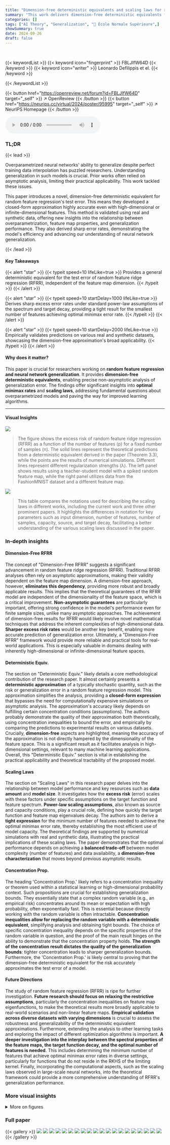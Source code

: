 ```yaml
---
title: "Dimension-free deterministic equivalents and scaling laws for random feature regression"
summary: "This work delivers dimension-free deterministic equivalents for random feature regression, revealing sharp excess error rates and scaling laws."
categories: []
tags: ["AI Theory", "Generalization", "🏢 École Normale Supérieure",]
showSummary: true
date: 2024-09-26
draft: false
---
```


<br>

{{< keywordList >}}
{{< keyword icon="fingerprint" >}} FBLJIfW64D {{< /keyword >}}
{{< keyword icon="writer" >}} Leonardo Defilippis et el. {{< /keyword >}}
 
{{< /keywordList >}}

{{< button href="https://openreview.net/forum?id=FBLJIfW64D" target="_self" >}}
↗ OpenReview
{{< /button >}}
{{< button href="https://neurips.cc/virtual/2024/poster/95995" target="_self" >}}
↗ NeurIPS Homepage
{{< /button >}}


<audio controls>
    <source src="https://ai-paper-reviewer.com/FBLJIfW64D/podcast.wav" type="audio/wav">
    Your browser does not support the audio element.
</audio>


### TL;DR


{{< lead >}}

Overparametrized neural networks' ability to generalize despite perfect training data interpolation has puzzled researchers.  Understanding generalization in such models is crucial.  Prior works often relied on asymptotic analysis, limiting their practical applicability.  This work tackled these issues. 

This paper introduces a novel, dimension-free deterministic equivalent for random feature regression's test error.  This means they developed a closed-form approximation highly accurate even with high-dimensional or infinite-dimensional features. This method is validated using real and synthetic data, offering new insights into the relationship between overparametrization, feature map properties, and generalization performance.  They also derived sharp error rates, demonstrating the model's efficiency and advancing our understanding of neural network generalization.

{{< /lead >}}


#### Key Takeaways

{{< alert "star" >}}
{{< typeit speed=10 lifeLike=true >}} Provides a general deterministic equivalent for the test error of random feature ridge regression (RFRR), independent of the feature map dimension. {{< /typeit >}}
{{< /alert >}}

{{< alert "star" >}}
{{< typeit speed=10 startDelay=1000 lifeLike=true >}} Derives sharp excess error rates under standard power-law assumptions of the spectrum and target decay, providing a tight result for the smallest number of features achieving optimal minimax error rate. {{< /typeit >}}
{{< /alert >}}

{{< alert "star" >}}
{{< typeit speed=10 startDelay=2000 lifeLike=true >}} Empirically validates predictions on various real and synthetic datasets, showcasing the dimension-free approximation's broad applicability. {{< /typeit >}}
{{< /alert >}}

#### Why does it matter?
This paper is crucial for researchers working on **random feature regression and neural network generalization**. It provides **dimension-free deterministic equivalents**, enabling precise non-asymptotic analysis of generalization error.  The findings offer significant insights into **optimal minimax rates** and **scaling laws**, addressing fundamental questions about overparametrized models and paving the way for improved learning algorithms.

------
#### Visual Insights



![](https://ai-paper-reviewer.com/FBLJIfW64D/figures_5_1.jpg)

> The figure shows the excess risk of random feature ridge regression (RFRR) as a function of the number of features (p) for a fixed number of samples (n).  The solid lines represent the theoretical predictions from a deterministic equivalent derived in the paper (Theorem 3.3), while the points are the results of numerical simulations. Different lines represent different regularization strengths (λ). The left panel shows results using a teacher-student model with a spiked random feature map, while the right panel utilizes data from the FashionMNIST dataset and a different feature map.





![](https://ai-paper-reviewer.com/FBLJIfW64D/tables_54_1.jpg)

> This table compares the notations used for describing the scaling laws in different works, including the current work and three other prominent papers.  It highlights the differences in notation for key parameters such as input dimension, number of features, number of samples, capacity, source, and target decay, facilitating a better understanding of the various scaling laws discussed in the paper.





### In-depth insights


#### Dimension-Free RFRR
The concept of "Dimension-Free RFRR" suggests a significant advancement in random feature ridge regression (RFRR).  Traditional RFRR analyses often rely on asymptotic approximations, making their validity dependent on the feature map dimension. A dimension-free approach, however, **eliminates this dependency**, providing more robust and broadly applicable results. This implies that the theoretical guarantees of the RFRR model are independent of the dimensionality of the feature space, which is a critical improvement.  **Non-asymptotic guarantees** are particularly important, offering strong confidence in the model's performance even for finite sample sizes, unlike many asymptotic approaches.  The achievement of dimension-free results for RFRR would likely involve novel mathematical techniques that address the inherent complexities of high-dimensional data.  **Sharper excess risk rates** would be another key benefit, enabling more accurate prediction of generalization error. Ultimately, a "Dimension-Free RFRR" framework would provide more reliable and practical tools for real-world applications. This is especially valuable in domains dealing with inherently high-dimensional or infinite-dimensional feature spaces.

#### Deterministic Equiv.
The section on "Deterministic Equiv." likely details a core methodological contribution of the research paper.  It almost certainly presents a **deterministic approximation** of a typically stochastic quantity, such as the risk or generalization error in a random feature regression model. This approximation simplifies the analysis, providing a **closed-form expression** that bypasses the need for computationally expensive simulations or asymptotic analysis. The approximation's accuracy likely depends on fulfilling certain concentration conditions (assumptions).  The authors probably demonstrate the quality of their approximation both theoretically, using concentration inequalities to bound the error, and empirically by comparing the predictions to experimental results on various datasets.  Crucially, **dimension-free** aspects are highlighted, meaning the accuracy of the approximation is not directly hampered by the dimensionality of the feature space. This is a significant result as it facilitates analysis in high-dimensional settings, relevant to many machine learning applications. Overall, this "Deterministic Equiv." section is vital in establishing the practical applicability and theoretical tractability of the proposed model.

#### Scaling Laws
The section on "Scaling Laws" in this research paper delves into the relationship between model performance and key resources such as **data amount** and **model size**.  It investigates how the **excess risk** (error) scales with these factors under specific assumptions on the target function and feature spectrum.  **Power-law scaling assumptions**, also known as source and capacity conditions, play a crucial role, defining how quickly the target function and feature map eigenvalues decay.  The authors aim to derive a **tight expression** for the minimum number of features needed to achieve the optimal minimax error rate, thereby establishing the most efficient use of model capacity.  The theoretical findings are supported by numerical simulations with real and synthetic data, illustrating the practical implications of these scaling laws. The paper demonstrates that the optimal performance depends on achieving a **balanced trade-off** between model complexity (number of features) and data availability, a **dimension-free characterization** that moves beyond previous asymptotic results.

#### Concentration Prop.
The heading 'Concentration Prop.' likely refers to a concentration inequality or theorem used within a statistical learning or high-dimensional probability context.  Such propositions are crucial for establishing generalization bounds. They essentially state that a complex random variable (e.g., an empirical risk) concentrates around its mean or expectation with high probability, often exponentially fast. This is essential because directly working with the random variable is often intractable.  **Concentration inequalities allow for replacing the random variable with a deterministic equivalent**, simplifying analysis and obtaining tight bounds. The choice of specific concentration inequality depends on the specific properties of the random variable in question, and the proof of the main result hinges on the ability to demonstrate that the concentration property holds. **The strength of the concentration result dictates the quality of the generalization bounds**: tighter concentration leads to sharper generalization bounds.  Furthermore, the 'Concentration Prop.' is likely central to proving that the dimension-free deterministic equivalent for the risk accurately approximates the test error of a model. 

#### Future Directions
The study of random feature regression (RFRR) is ripe for further investigation.  **Future research should focus on relaxing the restrictive assumptions**, particularly the concentration inequalities on feature map eigenfunctions, to make the theoretical results more broadly applicable to real-world scenarios and non-linear feature maps.  **Empirical validation across diverse datasets with varying dimensions** is crucial to assess the robustness and generalizability of the deterministic equivalent approximations.  Furthermore, extending the analysis to other learning tasks and exploring the impact of different optimization algorithms is important. **A deeper investigation into the interplay between the spectral properties of the feature maps, the target function decay, and the optimal number of features is needed**.  This includes determining the minimum number of features that achieve optimal minimax error rates in diverse settings, particularly for functions that do not reside in the RKHS of the limiting kernel.  Finally, incorporating the computational aspects, such as the scaling laws observed in large-scale neural networks, into the theoretical framework could provide a more comprehensive understanding of RFRR's generalization performance.


### More visual insights

<details>
<summary>More on figures
</summary>


![](https://ai-paper-reviewer.com/FBLJIfW64D/figures_7_1.jpg)

> This figure shows the excess error rate as a function of the scaling parameters l and q for different values of the source exponent (r) and capacity exponent (a).  The left panel shows the case where r >= 1/2, while the right panel shows the case where r is between 0 and 1/2. Different colors represent different regions with different dominant factors in the excess risk (bias vs variance). The figure illustrates the trade-offs between the bias and variance terms under different scaling regimes and helps to identify the optimal scaling parameters for achieving optimal excess risk rate.


![](https://ai-paper-reviewer.com/FBLJIfW64D/figures_9_1.jpg)

> This figure displays the excess risk of random feature ridge regression as a function of the number of samples (n) under specific source and capacity conditions. It compares the theoretical predictions from the deterministic equivalent (solid lines) with numerical simulations (points) for different regularization strengths and numbers of features. The dashed and dotted lines represent analytical rates from a different theorem, and the colors correspond to different regions defined in a previous figure (Fig 2). The figure highlights the different scaling regimes of the excess risk and the crossover points between them. The left panel shows a smaller α and r<1/2 while the right panel show a larger α and r≥1/2.


![](https://ai-paper-reviewer.com/FBLJIfW64D/figures_46_1.jpg)

> The figure shows the excess risk of random feature ridge regression (RFRR) as a function of the number of features (p) for a fixed number of samples (n).  The solid lines represent the theoretical predictions from a deterministic equivalent derived in the paper, while the points are from numerical simulations. Different lines represent different regularization strengths (λ). The left panel uses synthetic data generated by a teacher-student model with a spiked random feature map, while the right panel uses real data from the FashionMNIST dataset.  The figure empirically validates the accuracy of the theoretical approximation.


![](https://ai-paper-reviewer.com/FBLJIfW64D/figures_48_1.jpg)

> The figure shows the excess risk of random feature ridge regression (RFRR) as a function of the number of features (p) for a fixed number of samples (n).  It compares theoretical predictions (solid lines) derived from a deterministic equivalent (Theorem 3.3) with numerical simulations (points). Different curves represent different regularization strengths (λ). The left panel displays results for a teacher-student model with a spiked random feature map, while the right panel uses data from the FashionMNIST dataset with a different feature map.


![](https://ai-paper-reviewer.com/FBLJIfW64D/figures_48_2.jpg)

> This figure displays the excess risk of random feature ridge regression (RFRR) as a function of the number of features (p) for a fixed number of samples (n).  The solid lines represent the theoretical predictions from the deterministic equivalent derived in the paper (Theorem 3.3), while the points show the results of numerical simulations.  Different colors represent different regularization strengths (λ). The left panel uses synthetic data generated from a teacher-student model with a spiked random feature map, while the right panel uses real data from the FashionMNIST dataset.


![](https://ai-paper-reviewer.com/FBLJIfW64D/figures_49_1.jpg)

> This figure compares the excess risk of random feature ridge regression obtained from simulations and the deterministic equivalent derived in the paper. The left panel shows the results for MNIST data with different regularization strengths, while the right panel demonstrates the impact of gradient descent iterations on the model's performance using a teacher-student model.


![](https://ai-paper-reviewer.com/FBLJIfW64D/figures_49_2.jpg)

> The figure shows the excess risk of random feature ridge regression (RFRR) as a function of the number of features (p) for a fixed number of samples (n).  It compares theoretical predictions (solid lines) derived from a deterministic equivalent (Theorem 3.3) to numerical simulations (points).  Different curves represent different regularization strengths (λ). The left panel uses synthetic data from a teacher-student model, while the right panel uses real data from the Fashion-MNIST dataset.


![](https://ai-paper-reviewer.com/FBLJIfW64D/figures_52_1.jpg)

> This figure shows the excess risk of random feature ridge regression as a function of the number of samples (n) under specific source and capacity conditions.  The plots illustrate the theoretical predictions (solid lines) from Theorem 3.3 and numerical simulations (points). Different lines represent different regularization strengths (λ) and numbers of features (p), which are scaled relative to n. The plots also show the theoretical decay rates of the bias and variance terms, and highlight the different scaling regimes (variance-dominated, bias-dominated) and the optimal decay rate. The left subplot displays the crossover between different regimes while the right one shows the optimal decay rate.


</details>






### Full paper

{{< gallery >}}
<img src="https://ai-paper-reviewer.com/FBLJIfW64D/1.png" class="grid-w50 md:grid-w33 xl:grid-w25" />
<img src="https://ai-paper-reviewer.com/FBLJIfW64D/2.png" class="grid-w50 md:grid-w33 xl:grid-w25" />
<img src="https://ai-paper-reviewer.com/FBLJIfW64D/3.png" class="grid-w50 md:grid-w33 xl:grid-w25" />
<img src="https://ai-paper-reviewer.com/FBLJIfW64D/4.png" class="grid-w50 md:grid-w33 xl:grid-w25" />
<img src="https://ai-paper-reviewer.com/FBLJIfW64D/5.png" class="grid-w50 md:grid-w33 xl:grid-w25" />
<img src="https://ai-paper-reviewer.com/FBLJIfW64D/6.png" class="grid-w50 md:grid-w33 xl:grid-w25" />
<img src="https://ai-paper-reviewer.com/FBLJIfW64D/7.png" class="grid-w50 md:grid-w33 xl:grid-w25" />
<img src="https://ai-paper-reviewer.com/FBLJIfW64D/8.png" class="grid-w50 md:grid-w33 xl:grid-w25" />
<img src="https://ai-paper-reviewer.com/FBLJIfW64D/9.png" class="grid-w50 md:grid-w33 xl:grid-w25" />
<img src="https://ai-paper-reviewer.com/FBLJIfW64D/10.png" class="grid-w50 md:grid-w33 xl:grid-w25" />
<img src="https://ai-paper-reviewer.com/FBLJIfW64D/11.png" class="grid-w50 md:grid-w33 xl:grid-w25" />
<img src="https://ai-paper-reviewer.com/FBLJIfW64D/12.png" class="grid-w50 md:grid-w33 xl:grid-w25" />
<img src="https://ai-paper-reviewer.com/FBLJIfW64D/13.png" class="grid-w50 md:grid-w33 xl:grid-w25" />
<img src="https://ai-paper-reviewer.com/FBLJIfW64D/14.png" class="grid-w50 md:grid-w33 xl:grid-w25" />
<img src="https://ai-paper-reviewer.com/FBLJIfW64D/15.png" class="grid-w50 md:grid-w33 xl:grid-w25" />
<img src="https://ai-paper-reviewer.com/FBLJIfW64D/16.png" class="grid-w50 md:grid-w33 xl:grid-w25" />
<img src="https://ai-paper-reviewer.com/FBLJIfW64D/17.png" class="grid-w50 md:grid-w33 xl:grid-w25" />
<img src="https://ai-paper-reviewer.com/FBLJIfW64D/18.png" class="grid-w50 md:grid-w33 xl:grid-w25" />
<img src="https://ai-paper-reviewer.com/FBLJIfW64D/19.png" class="grid-w50 md:grid-w33 xl:grid-w25" />
<img src="https://ai-paper-reviewer.com/FBLJIfW64D/20.png" class="grid-w50 md:grid-w33 xl:grid-w25" />
{{< /gallery >}}